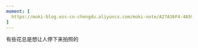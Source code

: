 ```yaml
---
moment: [
  https://moki-blog.oss-cn-chengdu.aliyuncs.com/moki-note/A27A36F4-4A59-4EB5-B2CC-1DDC9F86B84A_1_105_c.jpeg
]
---
```

有些花总是想让人停下来拍照的

